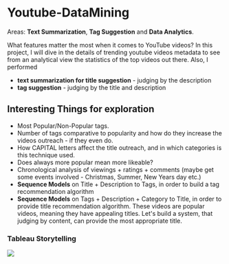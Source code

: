 # Youtube-DataMining
Areas: **Text Summarization**, **Tag Suggestion** and **Data Analytics**.

What features matter the most when it comes to YouTube videos? In this project, I will dive in the details of trending youtube videos metadata to see from an analytical view the statistics of the top videos out there.
Also, I performed 
* **text summarization for title suggestion** - judging by the description
* **tag suggestion** - judging by the title and description

## Interesting Things for exploration
- Most Popular/Non-Popular tags.
- Number of tags comparative to popularity and how do they increase the videos outreach - if they even do.
- How CAPITAL letters affect the title outreach, and in which categories is this technique used.
- Does always more popular mean more likeable?
- Chronological analysis of viewings + ratings + comments (maybe get some events involved - Christmas, Summer, New Years day etc.)
- **Sequence Models** on Title + Description to Tags, in order to build a tag recommendation algorithm
- **Sequence Models** on Tags + Description + Category to Title, in order to provide title recommendation algorithm. These videos are popular videos, meaning they have appealing titles. Let's build a system, that judging by content, can provide the most appropriate title.

### Tableau Storytelling
<div class='tableauPlaceholder' id='viz1589888295180' style='position: relative'><noscript><a href='https://public.tableau.com/views/YoutubeStats_15898015327120/Story1?:display_count=y&publish=yes&:origin=viz_share_link' target='_blank'><img alt=' ' src='https:&#47;&#47;public.tableau.com&#47;static&#47;images&#47;Yo&#47;YoutubeStats_15898015327120&#47;Story1&#47;1_rss.png' style='border: none' /></a></noscript><object class='tableauViz'  style='display:none;'><param name='host_url' value='https%3A%2F%2Fpublic.tableau.com%2F' /> <param name='embed_code_version' value='3' /> <param name='site_root' value='' /><param name='name' value='YoutubeStats_15898015327120&#47;Story1' /><param name='tabs' value='no' /><param name='toolbar' value='yes' /><param name='static_image' value='https:&#47;&#47;public.tableau.com&#47;static&#47;images&#47;Yo&#47;YoutubeStats_15898015327120&#47;Story1&#47;1.png' /> <param name='animate_transition' value='yes' /><param name='display_static_image' value='yes' /><param name='display_spinner' value='yes' /><param name='display_overlay' value='yes' /><param name='display_count' value='yes' /><param name='filter' value='publish=yes' /></object></div>        
